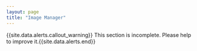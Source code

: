```yaml
---
layout: page
title: "Image Manager"
---
```


{{site.data.alerts.callout_warning}} This section is incomplete. Please help to improve it.{{site.data.alerts.end}} 